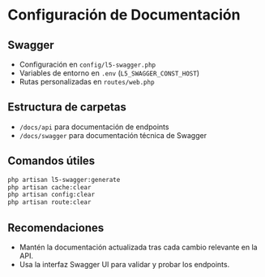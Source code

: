 # Configuración de Documentación

## Swagger

- Configuración en `config/l5-swagger.php`
- Variables de entorno en `.env` (`L5_SWAGGER_CONST_HOST`)
- Rutas personalizadas en `routes/web.php`

## Estructura de carpetas

- `/docs/api` para documentación de endpoints
- `/docs/swagger` para documentación técnica de Swagger

## Comandos útiles

```bash
php artisan l5-swagger:generate
php artisan cache:clear
php artisan config:clear
php artisan route:clear
```

## Recomendaciones

- Mantén la documentación actualizada tras cada cambio relevante en la API.
- Usa la interfaz Swagger UI para validar y probar los endpoints.
